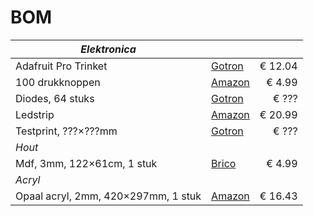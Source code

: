 # BOM

| *Elektronica* | <!-- --> | <!-- --> |
| -------- | -------- | --------:|
| Adafruit Pro Trinket |  [Gotron](https://www.gotron.be/adafruit-pro-trinket-5v-16mhz.html) | € 12.04 |
| 100 drukknoppen | [Amazon](https://www.amazon.de/-/en/gp/product/B07Q1BXV7T/) | € 4.99 |
| Diodes, 64 stuks | [Gotron](???) | € ??? |
| Ledstrip | [Amazon](https://www.amazon.de/-/en/gp/product/B07TNPN4B6/) | € 20.99 |
| Testprint, ???×???mm | [Gotron](???) | € ??? |
| *Hout* | <!-- --> | <!-- --> |
| Mdf, 3mm, 122×61cm, 1 stuk | [Brico](https://www.brico.be/nl/bouwmaterialen/hout/mdf-platen/sencys-mdf-paneel-hoge-densiteit-122x61x0-3cm/1887933) | € 4.99 |
| *Acryl* | <!-- --> | <!-- --> |
| Opaal acryl, 2mm, 420×297mm, 1 stuk | [Amazon](https://www.amazon.de/-/en/gp/product/B06W9F1S1G/) | € 16.43 |
